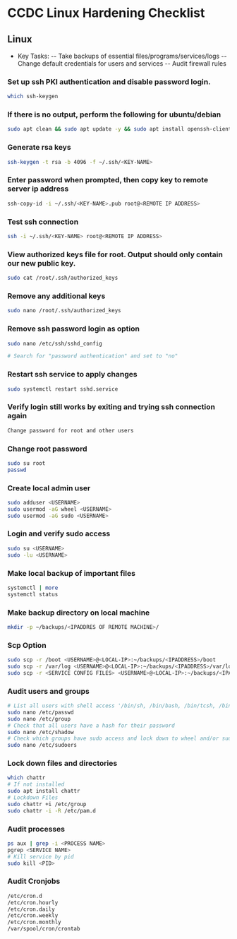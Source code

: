 # CCDC Linux Hardening Checklist

## Linux

- Key Tasks:
  -- Take backups of essential files/programs/services/logs
  -- Change default credentials for users and services
  -- Audit firewall rules

### Set up ssh PKI authentication and disable password login.

```bash
which ssh-keygen
```

### If there is no output, perform the following for ubuntu/debian

```bash
sudo apt clean && sudo apt update -y && sudo apt install openssh-client -y
```

### Generate rsa keys

```bash
ssh-keygen -t rsa -b 4096 -f ~/.ssh/<KEY-NAME>
```

### Enter password when prompted, then copy key to remote server ip address

```bash
ssh-copy-id -i ~/.ssh/<KEY-NAME>.pub root@<REMOTE IP ADDRESS>
```

### Test ssh connection

```bash
ssh -i ~/.ssh/<KEY-NAME> root@<REMOTE IP ADDRESS>
```

### View authorized keys file for root. Output should only contain our new public key.

```bash
sudo cat /root/.ssh/authorized_keys
```

### Remove any additional keys

```bash
sudo nano /root/.ssh/authorized_keys
```

### Remove ssh password login as option

```bash
sudo nano /etc/ssh/sshd_config

# Search for "password authentication" and set to "no"
```

### Restart ssh service to apply changes

```bash
sudo systemctl restart sshd.service
```

### Verify login still works by exiting and trying ssh connection again

```bash
Change password for root and other users
```

### Change root password

```bash
sudo su root
passwd
```

### Create local admin user

```bash
sudo adduser <USERNAME>
sudo usermod -aG wheel <USERNAME>
sudo usermod -aG sudo <USERNAME>
```

### Login and verify sudo access

```bash
sudo su <USERNAME>
sudo -lu <USERNAME>
```

### Make local backup of important files

```bash
systemctl | more
systemctl status
```

### Make backup directory on local machine

```bash
mkdir -p ~/backups/<IPADDRES OF REMOTE MACHINE>/
```

### Scp Option

```bash
sudo scp -r /boot <USERNAME>@<LOCAL-IP>:~/backups/<IPADDRESS>/boot
sudo scp -r /var/log <USERNAME>@<LOCAL-IP>:~/backups/<IPADDRESS>/var/log
sudo scp -r <SERVICE CONFIG FILES> <USERNAME>@<LOCAL-IP>:~/backups/<IPADDRESS>/<SERVICE_NAME>
```

### Audit users and groups

```bash
# List all users with shell access '/bin/sh, /bin/bash, /bin/tcsh, /bin/zsh, etc.'
sudo nano /etc/passwd
sudo nano /etc/group
# Check that all users have a hash for their password
sudo nano /etc/shadow
# Check which groups have sudo access and lock down to wheel and/or sudo group
sudo nano /etc/sudoers
```

### Lock down files and directories

```bash
which chattr
# If not installed
sudo apt install chattr
# Lockdown Files
sudo chattr +i /etc/group
sudo chattr -i -R /etc/pam.d
```

### Audit processes

```bash
ps aux | grep -i <PROCESS NAME>
pgrep <SERVICE NAME>
# Kill service by pid
sudo kill <PID>
```

### Audit Cronjobs

```bash
/etc/cron.d
/etc/cron.hourly
/etc/cron.daily
/etc/cron.weekly
/etc/cron.monthly
/var/spool/cron/crontab
```
